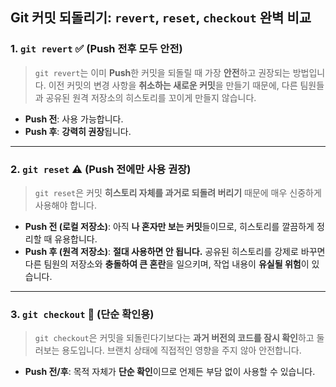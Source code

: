 ## Git 커밋 되돌리기: `revert`, `reset`, `checkout` 완벽 비교

### 1. `git revert` ✅ (Push 전후 모두 안전)
> `git revert`는 이미 **Push**한 커밋을 되돌릴 때 가장 **안전**하고 권장되는 방법입니다. 이전 커밋의 변경 사항을 **취소하는 새로운 커밋**을 만들기 때문에, 다른 팀원들과 공유된 원격 저장소의 히스토리를 꼬이게 만들지 않습니다.

* **Push 전**: 사용 가능합니다.
* **Push 후**: **강력히 권장**됩니다.

---

### 2. `git reset` ⚠️ (Push 전에만 사용 권장)
> `git reset`은 커밋 **히스토리 자체를 과거로 되돌려 버리기** 때문에 매우 신중하게 사용해야 합니다.

* **Push 전 (로컬 저장소)**: 아직 **나 혼자만 보는 커밋**들이므로, 히스토리를 깔끔하게 정리할 때 유용합니다.
* **Push 후 (원격 저장소)**: **절대 사용하면 안 됩니다.** 공유된 히스토리를 강제로 바꾸면 다른 팀원의 저장소와 **충돌하여 큰 혼란**을 일으키며, 작업 내용이 **유실될 위험**이 있습니다.

---

### 3. `git checkout` 🧐 (단순 확인용)
> `git checkout`은 커밋을 되돌린다기보다는 **과거 버전의 코드를 잠시 확인**하고 둘러보는 용도입니다. 브랜치 상태에 직접적인 영향을 주지 않아 안전합니다.

* **Push 전/후**: 목적 자체가 **단순 확인**이므로 언제든 부담 없이 사용할 수 있습니다.
